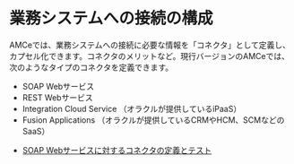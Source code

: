 # 業務システムへの接続の構成

AMCeでは、業務システムへの接続に必要な情報を「コネクタ」として定義し、カプセル化できます。コネクタのメリットなど。現行バージョンのAMCeでは、次のようなタイプのコネクタを定義できます。
- SOAP Webサービス
- REST Webサービス
- Integration Cloud Service （オラクルが提供しているiPaaS）
- Fusion Applications （オラクルが提供しているCRMやHCM、SCMなどのSaaS）

* [SOAP Webサービスに対するコネクタの定義とテスト](3.bs-1.md)
